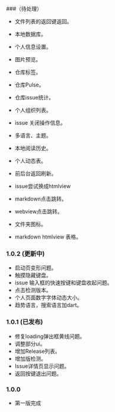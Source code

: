 
###（待处理）

* 文件列表的返回键返回。
* 本地数据库。
* 个人信息设置。
* 图片预览。
* 仓库标签。
* 仓库Pulse。
* 仓库issue统计。
* 个人组织列表。
* issue 关闭操作信息。
* 多语言、主题。
* 本地阅读历史。
* 个人动态表。

* 前后台返回刷新。
* issue尝试换成htmlview
* markdown点击跳转。
* webview点击跳转。
* 文件夹图标。
* markdown htmlview 表格。

### 1.0.2 (更新中)

* 启动页变形问题。
* 触摸隐藏键盘。
* issue 输入框的快速按键和键盘收起问题。
* 点击检测版本。
* 个人页面数字字体动态大小。
* 趋势语言，搜索语言加dart。


### 1.0.1 (已发布)

* 修复loading弹出框黄线问题。
* 调整部分ui。
* 增加Release列表。
* 增加版检测。
* Issue详情页显示问题。
* 返回按键退出问题。



### 1.0.0

* 第一版完成